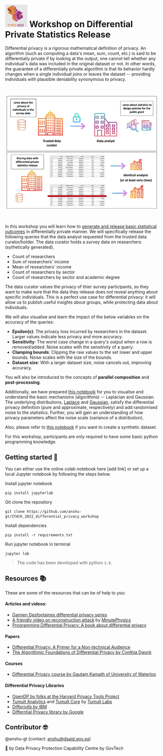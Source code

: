 
# ![](images/stack_logo.png) Workshop on Differential Private Statistics Release 

Differential privacy is a rigorous mathematical definition of privacy. An algorithm (such as computing a data's mean, sum, count, etc.) is said to be differentially private if by looking at the output, one cannot tell whether any individual's data was included in the original dataset or not. In other words, the guarantee of a differentially private algorithm is that its behavior hardly changes when a single individual joins or leaves the dataset -- providing individuals with plausible deniability synonymous to privacy.

<br>

![](images/dp_use_case.png)  

<br>

In this workshop you will learn how to [generate and release basic statistical outcomes](https://github.com/anshu-gt/STACK_2022_differential_privacy_workshop/blob/main/reseachers_survey_stats_release.ipynb) in differentially private manner. We will specifically release the following queries that the data analyst requested from the trusted data curator/holder. The data curator holds a survey data on researchers (sythetically generated).

- Count of researchers
- Sum of researchers' income
- Mean of researchers' income
- Count of researchers by sector
- Count of researchers by sector and academic degree

The data curator values the privacy of thier survey participants, so they want to make sure that the data they release does not reveal anything about specific individuals. This is a perfect use case for differential privacy: it will allow us to publish useful insights about groups, while protecting data about individuals.

We will also visualise and learn the impact of the below variables on the accuracy of the queries: 
- **Epsilon(ε)**: The privacy loss incurred by researchers in the dataset. Larger values indicate less privacy and more accuracy.
- **Sensitivity**: The worst case change in a query's output when a row is removed/added. Noise scales with the sensitivity of a query.
- **Clamping bounds**: Clipping the raw values to the set lower and upper bounds. Noise scales with the size of the bounds.
- **Dataset size**: With a larger dataset size, noise cancels out, improving accuracy.

You will also be introduced to the concepts of **parallel composition** and **post-processing**.

Additionally, we have prepared [this notebook](https://github.com/anshu-gt/STACK_2022_differential_privacy_workshop/blob/main/mechanisms.ipynb) for you to visualise and understand the basic mechanisms (algorithms) -- Laplacian and Gaussian. The underlying distributions, [Laplace](https://en.wikipedia.org/wiki/Laplace_distribution) and [Gaussian](https://en.wikipedia.org/wiki/Normal_distribution), satisfy the differential privacy definition (pure and approximate, respectively) and add randomised noise to the statistics.
Further, you will gain an understanding of how privacy parameters affect the noise scale (variance of a distribution).

Also, please refer to [this notebook](https://github.com/anshu-gt/STACK_2022_differential_privacy_workshop/blob/main/generate_data.ipynb) if you want to create a synthetic dataset.

For this workshop, participants are only required to have some basic python programming knowledge.  


## Getting started :rocket:	

You can either use the online colab notebook here [add link] or set up a local Jupyter notebook by following the steps below.

Install jupyter notebook 
```
pip install jupyterlab
```

Git clone the repository
```
git clone https://github.com/anshu-gt/STACK_2022_differential_privacy_workshop
```

Install dependencies
```
pip install -r requirements.txt
```

Run jupyter notebook in terminal
```
jupyter lab
```

> The code has been developed with python `3.8`.

## Resources :books:
These are some of the resources that can be of help to you:

#### Articles and videos:
- [Damien Desfontaines differential privacy series](https://desfontain.es/privacy/friendly-intro-to-differential-privacy.html)
- [A friendly video on reconstruction attack](https://www.youtube.com/watch?v=pT19VwBAqKA) by [MinutePhysics](https://en.wikipedia.org/wiki/MinutePhysics)
- [Programming Differential Privacy: A book about differential privacy](https://programming-dp.com/intro.html) 

#### Papers  
- [Differential Privacy: A Primer for a Non-technical Audience](https://privacytools.seas.harvard.edu/files/privacytools/files/pedagogical-document-dp_0.pdf)
- [The Algorithmic Foundations of Differential Privacy by Cynthia Dwork](https://www.cis.upenn.edu/~aaroth/Papers/privacybook.pdf)

#### Courses
- [Differential Privacy course by Gautam Kamath of University of Waterloo](http://www.gautamkamath.com/CS860-fa2020.html)  

#### Differential Privacy Libraries 
- [OpenDP by folks at the Harvard Privacy Tools Project](https://github.com/opendp/opendp)
- [Tumult Analytics](https://gitlab.com/tumult-labs/analytics) and [Tumult Core](https://gitlab.com/tumult-labs/core) by [Tumult Labs](https://www.tmlt.io/)
- [Diffprivlib by IBM](https://github.com/IBM/differential-privacy-library)
- [Differntial Privacy library by Google](https://github.com/google/differential-privacy) 


## Contributor :nerd_face:	
@anshu-gt (contact: anshu@dsaid.gov.sg)

:muscle: by Data Privacy Protection Capability Centre by GovTech

